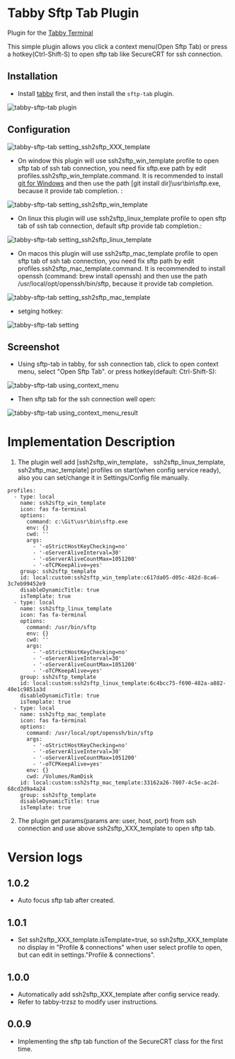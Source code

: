 # Tabby Sftp Tab Plugin

Plugin for the [Tabby Terminal](https://github.com/Eugeny/tabby)

This simple plugin allows you click a context menu(Open Sftp Tab) or press a hotkey(Ctrl-Shift-S) to open sftp tab like SecureCRT for ssh connection. 

## Installation

* Install [tabby](https://tabby.sh/) first, and then install the `sftp-tab` plugin.

![tabby-sftp-tab plugin](https://github.com/wljince007/tabby-sftp-tab/blob/main/doc/install.png?raw=true)


## Configuration

![tabby-sftp-tab setting_ssh2sftp_XXX_template](https://github.com/wljince007/tabby-sftp-tab/blob/main/doc/setting_ssh2sftp_template.png?raw=true)

* On window this plugin will use ssh2sftp_win_template profile to open sftp tab of ssh tab connection, you need fix sftp.exe path by edit profiles.ssh2sftp_win_template.command. It is recommended to install [git for Windows](https://gitforwindows.org/) and then use the path [git install dir]\usr\bin\sftp.exe, because it provide tab completion. :
  
![tabby-sftp-tab setting_ssh2sftp_win_template](https://github.com/wljince007/tabby-sftp-tab/blob/main/doc/setting_ssh2sftp_win_template.png?raw=true)

* On linux this plugin will use ssh2sftp_linux_template profile to open sftp tab of ssh tab connection, default sftp provide tab completion.:
  
![tabby-sftp-tab setting_ssh2sftp_linux_template](https://github.com/wljince007/tabby-sftp-tab/blob/main/doc/setting_ssh2sftp_linux_template.png?raw=true)

* On macos this plugin will use ssh2sftp_mac_template profile to open sftp tab of ssh tab connection, you need fix sftp path by edit profiles.ssh2sftp_mac_template.command. It is recommended to install openssh (command: brew install openssh) and then use the path /usr/local/opt/openssh/bin/sftp, because it provide tab completion.
  
![tabby-sftp-tab setting_ssh2sftp_mac_template](https://github.com/wljince007/tabby-sftp-tab/blob/main/doc/setting_ssh2sftp_mac_template.png?raw=true)

* setging hotkey:
  
![tabby-sftp-tab setting](https://github.com/wljince007/tabby-sftp-tab/blob/main/doc/setting_hotkey.png?raw=true)



## Screenshot

* Using sftp-tab in tabby, for ssh connection tab, click to open context menu, select "Open Sftp Tab". or press hotkey(default: Ctrl-Shift-S):

![tabby-sftp-tab using_context_menu](https://github.com/wljince007/tabby-sftp-tab/blob/main/doc/using_context_menu.png?raw=true)

* Then sftp tab for the ssh connection well open:

![tabby-sftp-tab using_context_menu_result](https://github.com/wljince007/tabby-sftp-tab/blob/main/doc/using_context_menu_result.png?raw=true)





# Implementation Description
1. The plugin well add [ssh2sftp_win_template， ssh2sftp_linux_template, ssh2sftp_mac_template] profiles on start(when config service ready), also you can set/change it in Settings/Config file manually.
   
```
profiles:
  - type: local
    name: ssh2sftp_win_template
    icon: fas fa-terminal
    options:
      command: c:\Git\usr\bin\sftp.exe
      env: {}
      cwd: ''
      args:
        - '-oStrictHostKeyChecking=no'
        - '-oServerAliveInterval=30'
        - '-oServerAliveCountMax=1051200'
        - '-oTCPKeepAlive=yes'
    group: ssh2sftp_template
    id: local:custom:ssh2sftp_win_template:c617da05-d05c-482d-8ca6-3c7eb99452e9
    disableDynamicTitle: true
    isTemplate: true
  - type: local
    name: ssh2sftp_linux_template
    icon: fas fa-terminal
    options:
      command: /usr/bin/sftp
      env: {}
      cwd: ''
      args:
        - '-oStrictHostKeyChecking=no'
        - '-oServerAliveInterval=30'
        - '-oServerAliveCountMax=1051200'
        - '-oTCPKeepAlive=yes'
    group: ssh2sftp_template
    id: local:custom:ssh2sftp_linux_template:6c4bcc75-f690-482a-a882-40e1c9851a3d
    disableDynamicTitle: true
    isTemplate: true
  - type: local
    name: ssh2sftp_mac_template
    icon: fas fa-terminal
    options:
      command: /usr/local/opt/openssh/bin/sftp
      args:
        - '-oStrictHostKeyChecking=no'
        - '-oServerAliveInterval=30'
        - '-oServerAliveCountMax=1051200'
        - '-oTCPKeepAlive=yes'
      env: {}
      cwd: /Volumes/RamDisk
    id: local:custom:ssh2sftp_mac_template:33162a26-7807-4c5e-ac2d-68cd2d9a4a24
    group: ssh2sftp_template
    disableDynamicTitle: true
    isTemplate: true
```
2. The plugin get params(params are: user, host, port) from ssh connection and use above ssh2sftp_XXX_template to open sftp tab.

# Version logs
## 1.0.2
* Auto focus sftp tab after created.
  
## 1.0.1
* Set ssh2sftp_XXX_template.isTemplate=true, so ssh2sftp_XXX_template no display in "Profile & connections" when user select profile to open, but can edit in settings."Profile & connections".

## 1.0.0
* Automatically add ssh2sftp_XXX_template after config service ready.
* Refer to tabby-trzsz to modify user instructions.

## 0.0.9
* Implementing the sftp tab function of the SecureCRT class for the first time.


